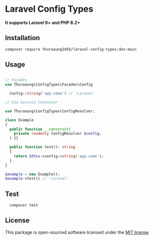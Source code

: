 # Laravel Config Types

**It supports Laravel 9+ and PHP 8.2+**

## Installation

```bash
composer require thuraaung2493/laravel-config-types:dev-main
```

## Usage

```php

// Facades
use Thuraaung\ConfigTypes\Facades\Config

  Config::string('app.name') // 'Laravel'

// Via Service Container

use Thuraaung\ConfigTypes\ConfigResolver;

class Example
{
  public function __construct(
    private readonly ConfigResolver $config,
  ) {}

  public function test(): string
  {
    return $this->config->string('app.name');
  }
}

$example = new Example();
$example->test() // 'Laravel'
```

## Test

```bash
  composer test
```

## License

This package is open-sourced software licensed under the [MIT license](http://opensource.org/licenses/MIT)
